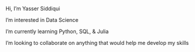   Hi, I’m Yasser Siddiqui
  
  I’m interested in Data Science
  
  I’m currently learning Python, SQL, & Julia
  
  I’m looking to collaborate on anything that would help me develop my skills
  
<!---
EKYS12/EKYS12 is a ✨ special ✨ repository because its `README.md` (this file) appears on your GitHub profile.
You can click the Preview link to take a look at your changes.
--->
